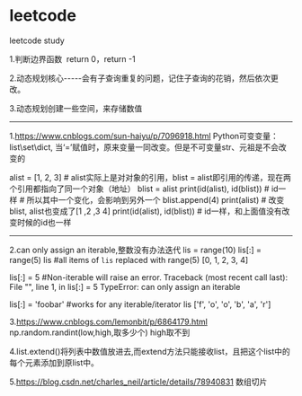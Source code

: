 # leetcode
leetcode study


1.判断边界函数  return 0，return -1

2.动态规划核心-----会有子查询重复的问题，记住子查询的花销，然后依次更改。

3.动态规划创建一些空间，来存储数值

-------------------------------------------------------------------
1.https://www.cnblogs.com/sun-haiyu/p/7096918.html
Python可变变量：list\set\dict,
当‘=’赋值时，原来变量一同改变。但是不可变量str、元祖是不会改变的

alist = [1, 2, 3] # alist实际上是对对象的引用，blist = alist即引用的传递，现在两个引用都指向了同一个对象（地址）
blist = alist
print(id(alist), id(blist))  # id一样 # 所以其中一个变化，会影响到另外一个
blist.append(4)
print(alist)  # 改变blist, alist也变成了[1 ,2 ,3 4]
print(id(alist), id(blist))  # id一样，和上面值没有改变时候的id也一样

---------------------------------------------------------------
2.can only assign an iterable,整数没有办法迭代
lis = range(10)
lis[:] = range(5) 
lis               #all items of `lis` replaced with range(5)
  [0, 1, 2, 3, 4]

lis[:] = 5        #Non-iterable will raise an error.
Traceback (most recent call last):
  File "<ipython-input-77-0704f8a4410d>", line 1, in <module>
    lis[:] = 5
TypeError: can only assign an iterable

lis[:] = 'foobar' #works for any iterable/iterator
lis
   ['f', 'o', 'o', 'b', 'a', 'r']
   
 3.https://www.cnblogs.com/lemonbit/p/6864179.html
 np.random.randint(low,high,取多少个)
 high取不到
 
 4.list.extend()将列表中数值放进去,而extend方法只能接收list，且把这个list中的每个元素添加到原list中。


5.https://blog.csdn.net/charles_neil/article/details/78940831
数组切片
